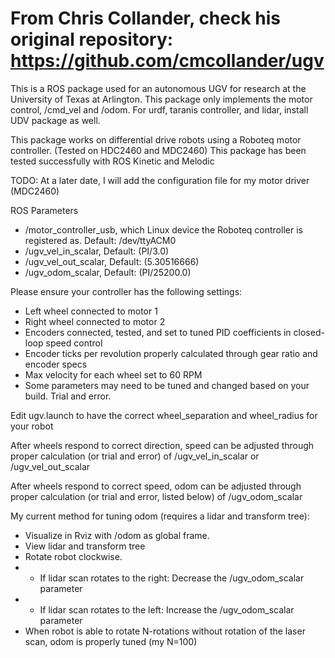 # From Chris Collander, check his original repository: https://github.com/cmcollander/ugv

This is a ROS package used for an autonomous UGV for research at the University of Texas at Arlington.
This package only implements the motor control, /cmd_vel and /odom. For urdf, taranis controller, and lidar, install UDV package as well.

This package works on differential drive robots using a Roboteq motor controller. (Tested on HDC2460 and MDC2460)
This package has been tested successfully with ROS Kinetic and Melodic

TODO: At a later date, I will add the configuration file for my motor driver (MDC2460)

ROS Parameters
* /motor_controller_usb, which Linux device the Roboteq controller is registered as. Default: /dev/ttyACM0
* /ugv_vel_in_scalar, Default: (PI/3.0)
* /ugv_vel_out_scalar, Default: (5.30516666)
* /ugv_odom_scalar, Default: (PI/25200.0)
        
Please ensure your controller has the following settings:
* Left wheel connected to motor 1
* Right wheel connected to motor 2
* Encoders connected, tested, and set to tuned PID coefficients in closed-loop speed control
* Encoder ticks per revolution properly calculated through gear ratio and encoder specs
* Max velocity for each wheel set to 60 RPM
* Some parameters may need to be tuned and changed based on your build. Trial and error.

Edit ugv.launch to have the correct wheel_separation and wheel_radius for your robot

After wheels respond to correct direction, speed can be adjusted through proper calculation (or trial and error) of /ugv_vel_in_scalar or /ugv_vel_out_scalar

After wheels respond to correct speed, odom can be adjusted through proper calculation (or trial and error, listed below) of /ugv_odom_scalar

My current method for tuning odom (requires a lidar and transform tree):
* Visualize in Rviz with /odom as global frame.
* View lidar and transform tree
* Rotate robot clockwise.
* * If lidar scan rotates to the right: Decrease the /ugv_odom_scalar parameter
* * If lidar scan rotates to the left:  Increase the /ugv_odom_scalar parameter
* When robot is able to rotate N-rotations without rotation of the laser scan, odom is properly tuned (my N=100)
